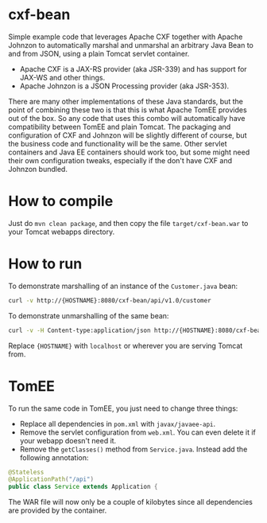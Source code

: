 # cxf-bean

Simple example code that leverages Apache CXF together with Apache Johnzon to automatically marshal and unmarshal an arbitrary Java Bean to and from JSON, using a plain Tomcat servlet container.

- Apache CXF is a JAX-RS provider (aka JSR-339) and has support for JAX-WS and other things.
- Apache Johnzon is a JSON Processing provider (aka JSR-353).

There are many other implementations of these Java standards, but the point of combining these two is that this is what Apache TomEE provides out of the box. So any code that uses this combo will automatically have compatibility between TomEE and plain Tomcat. The packaging and configuration of CXF and Johnzon will be slightly different of course, but the business code and functionality will be the same. Other servlet containers and Java EE containers should work too, but some might need their own configuration tweaks, especially if the don't have CXF and Johnzon bundled.

# How to compile

Just do `mvn clean package`, and then copy the file `target/cxf-bean.war` to your Tomcat webapps directory.

# How to run

To demonstrate marshalling of an instance of the `Customer.java` bean:

```bash
curl -v http://{HOSTNAME}:8080/cxf-bean/api/v1.0/customer
```

To demonstrate unmarshalling of the same bean:

```bash
curl -v -H Content-type:application/json http://{HOSTNAME}:8080/cxf-bean/api/v1.0/customer -d '{"name":"Foo"}'
```

Replace `{HOSTNAME}` with `localhost` or wherever you are serving Tomcat from.

# TomEE

To run the same code in TomEE, you just need to change three things:

- Replace all dependencies in `pom.xml` with `javax/javaee-api`.
- Remove the servlet configuration from `web.xml`. You can even delete it if your webapp doesn't need it.
- Remove the `getClasses()` method from `Service.java`. Instead add the following annotation:
```java
@Stateless
@ApplicationPath("/api")
public class Service extends Application {
```

The WAR file will now only be a couple of kilobytes since all dependencies are provided by the container.
